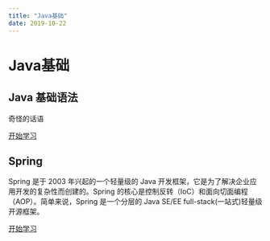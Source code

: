 ```yaml
---
title: "Java基础"
date: 2019-10-22
---
```

# Java基础

## Java 基础语法
奇怪的话语

[开始学习](../../Spring/)

## Spring
Spring 是于 2003 年兴起的一个轻量级的 Java 开发框架，它是为了解决企业应用开发的复杂性而创建的。Spring 的核心是控制反转（IoC）和面向切面编程（AOP）。简单来说，Spring 是一个分层的 Java SE/EE full-stack(一站式)轻量级开源框架。

[开始学习](../../Spring/spring-boot-start)


